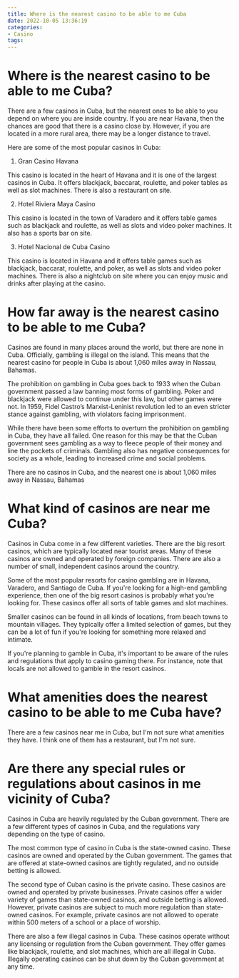```yaml
---
title: Where is the nearest casino to be able to me Cuba
date: 2022-10-05 13:36:19
categories:
- Casino
tags:
---
```



#  Where is the nearest casino to be able to me Cuba?

There are a few casinos in Cuba, but the nearest ones to be able to you depend on where you are inside country. If you are near Havana, then the chances are good that there is a casino close by. However, if you are located in a more rural area, there may be a longer distance to travel.

Here are some of the most popular casinos in Cuba:

1. Gran Casino Havana

This casino is located in the heart of Havana and it is one of the largest casinos in Cuba. It offers blackjack, baccarat, roulette, and poker tables as well as slot machines. There is also a restaurant on site.

2. Hotel Riviera Maya Casino

This casino is located in the town of Varadero and it offers table games such as blackjack and roulette, as well as slots and video poker machines. It also has a sports bar on site.

3. Hotel Nacional de Cuba Casino

This casino is located in Havana and it offers table games such as blackjack, baccarat, roulette, and poker, as well as slots and video poker machines. There is also a nightclub on site where you can enjoy music and drinks after playing at the casino.

#  How far away is the nearest casino to be able to me Cuba?

Casinos are found in many places around the world, but there are none in Cuba. Officially, gambling is illegal on the island. This means that the nearest casino for people in Cuba is about 1,060 miles away in Nassau, Bahamas.

The prohibition on gambling in Cuba goes back to 1933 when the Cuban government passed a law banning most forms of gambling. Poker and blackjack were allowed to continue under this law, but other games were not. In 1959, Fidel Castro’s Marxist-Leninist revolution led to an even stricter stance against gambling, with violators facing imprisonment.

While there have been some efforts to overturn the prohibition on gambling in Cuba, they have all failed. One reason for this may be that the Cuban government sees gambling as a way to fleece people of their money and line the pockets of criminals. Gambling also has negative consequences for society as a whole, leading to increased crime and social problems.

There are no casinos in Cuba, and the nearest one is about 1,060 miles away in Nassau, Bahamas

#  What kind of casinos are near me Cuba?

Casinos in Cuba come in a few different varieties. There are the big resort casinos, which are typically located near tourist areas. Many of these casinos are owned and operated by foreign companies. There are also a number of small, independent casinos around the country.

Some of the most popular resorts for casino gambling are in Havana, Varadero, and Santiago de Cuba. If you're looking for a high-end gambling experience, then one of the big resort casinos is probably what you're looking for. These casinos offer all sorts of table games and slot machines.

Smaller casinos can be found in all kinds of locations, from beach towns to mountain villages. They typically offer a limited selection of games, but they can be a lot of fun if you're looking for something more relaxed and intimate.

If you're planning to gamble in Cuba, it's important to be aware of the rules and regulations that apply to casino gaming there. For instance, note that locals are not allowed to gamble in the resort casinos.

#  What amenities does the nearest casino to be able to me Cuba have?

There are a few casinos near me in Cuba, but I'm not sure what amenities they have. I think one of them has a restaurant, but I'm not sure.

#  Are there any special rules or regulations about casinos in me vicinity of Cuba?

Casinos in Cuba are heavily regulated by the Cuban government. There are a few different types of casinos in Cuba, and the regulations vary depending on the type of casino.

The most common type of casino in Cuba is the state-owned casino. These casinos are owned and operated by the Cuban government. The games that are offered at state-owned casinos are tightly regulated, and no outside betting is allowed.

The second type of Cuban casino is the private casino. These casinos are owned and operated by private businesses. Private casinos offer a wider variety of games than state-owned casinos, and outside betting is allowed. However, private casinos are subject to much more regulation than state-owned casinos. For example, private casinos are not allowed to operate within 500 meters of a school or a place of worship.

There are also a few illegal casinos in Cuba. These casinos operate without any licensing or regulation from the Cuban government. They offer games like blackjack, roulette, and slot machines, which are all illegal in Cuba. Illegally operating casinos can be shut down by the Cuban government at any time.